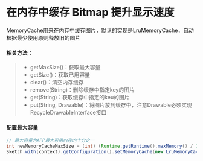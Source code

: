# 在内存中缓存 Bitmap 提升显示速度

MemoryCache用来在内存中缓存图片，默认的实现是LruMemoryCache，自动根据最少使用原则释放旧的图片

#### 相关方法：
>* getMaxSize()：获取最大容量
>* getSize()：获取已用容量
>* clear()：清空内存缓存
>* remove(String)：删除缓存中指定key的图片
>* get(String)：获取缓存中指定的keu的图片
>* put(String, Drawable)：将图片放到缓存中，注意Drawable必须实现RecycleDrawableInterface接口

#### 配置最大容量
```java
// 最大容量为APP最大可用内存的十分之一
int newMemoryCacheMaxSize = (int) (Runtime.getRuntime().maxMemory() / 10);
Sketch.with(context).getConfiguration().setMemoryCache(new LruMemoryCache(newMemoryCacheMaxSize));
```
